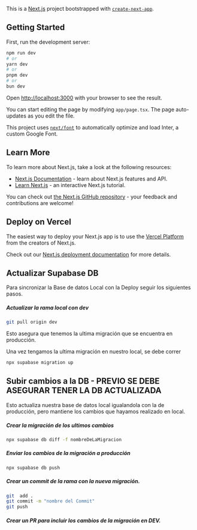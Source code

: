 This is a [Next.js](https://nextjs.org/) project bootstrapped with [`create-next-app`](https://github.com/vercel/next.js/tree/canary/packages/create-next-app).

## Getting Started

First, run the development server:

```bash
npm run dev
# or
yarn dev
# or
pnpm dev
# or
bun dev
```

Open [http://localhost:3000](http://localhost:3000) with your browser to see the result.

You can start editing the page by modifying `app/page.tsx`. The page auto-updates as you edit the file.

This project uses [`next/font`](https://nextjs.org/docs/basic-features/font-optimization) to automatically optimize and load Inter, a custom Google Font.

## Learn More

To learn more about Next.js, take a look at the following resources:

- [Next.js Documentation](https://nextjs.org/docs) - learn about Next.js features and API.
- [Learn Next.js](https://nextjs.org/learn) - an interactive Next.js tutorial.

You can check out [the Next.js GitHub repository](https://github.com/vercel/next.js/) - your feedback and contributions are welcome!

## Deploy on Vercel

The easiest way to deploy your Next.js app is to use the [Vercel Platform](https://vercel.com/new?utm_medium=default-template&filter=next.js&utm_source=create-next-app&utm_campaign=create-next-app-readme) from the creators of Next.js.

Check out our [Next.js deployment documentation](https://nextjs.org/docs/deployment) for more details.

## Actualizar Supabase DB

Para sincronizar la Base de datos Local con la Deploy seguir los siguientes pasos.

##### Actualizar la rama local con dev

```bash
git pull origin dev

```

Esto asegura que tenemos la ultima migración que se encuentra en producción.

Una vez tengamos la ultima migración en nuestro local, se debe correr

```bash
npx supabase migration up

```

## Subir cambios a la DB - PREVIO SE DEBE ASEGURAR TENER LA DB ACTUALIZADA

Esto actualiza nuestra base de datos local igualandola con la de producción, pero mantiene los cambios que hayamos realizado en local.

##### Crear la migración de los ultimos cambios

```bash
npx supabase db diff -f nombreDeLaMigracion

```

##### Enviar los cambios de la migración a producción

```bash
npx supabase db push

```

##### Crear un commit de la rama con la nueva migración.

```bash
git  add .
git commit -m "nombre del Commit"
git push

```

##### Crear un PR para incluir los cambios de la migración en DEV.
